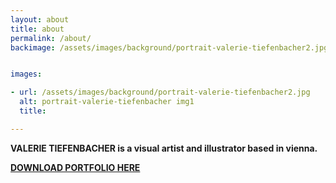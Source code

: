 ```yaml
---
layout: about
title: about
permalink: /about/
backimage: /assets/images/background/portrait-valerie-tiefenbacher2.jpg


images:

- url: /assets/images/background/portrait-valerie-tiefenbacher2.jpg
  alt: portrait-valerie-tiefenbacher img1
  title:

---
```

**VALERIE TIEFENBACHER is a visual artist and illustrator based in vienna.**

[**DOWNLOAD PORTFOLIO HERE**](/assets/downloads/Portfolio_Editorial-Illustration-VT.pdf)

<br>
<br>
